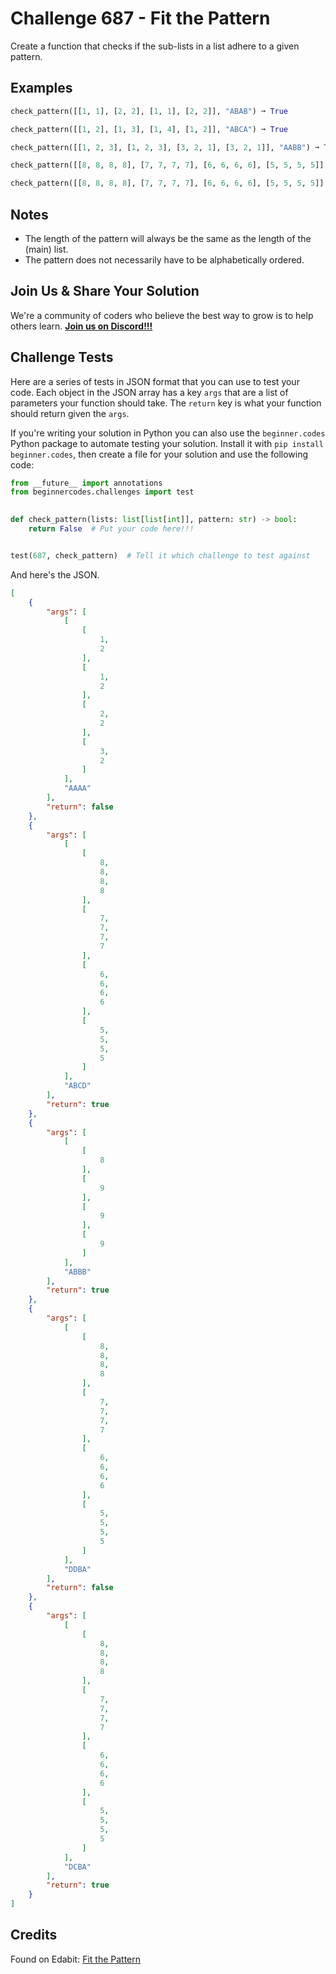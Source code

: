 # Challenge 687 - Fit the Pattern 

Create a function that checks if the sub-lists in a list adhere to a given pattern.

## Examples
```python
check_pattern([[1, 1], [2, 2], [1, 1], [2, 2]], "ABAB") ➞ True

check_pattern([[1, 2], [1, 3], [1, 4], [1, 2]], "ABCA") ➞ True

check_pattern([[1, 2, 3], [1, 2, 3], [3, 2, 1], [3, 2, 1]], "AABB") ➞ True

check_pattern([[8, 8, 8, 8], [7, 7, 7, 7], [6, 6, 6, 6], [5, 5, 5, 5]], "ABCD") ➞ True

check_pattern([[8, 8, 8, 8], [7, 7, 7, 7], [6, 6, 6, 6], [5, 5, 5, 5]], "DCBA") ➞ True
```
## Notes

- The length of the pattern will always be the same as the length of the (main) list.
- The pattern does not necessarily have to be alphabetically ordered.

## Join Us & Share Your Solution

We're a community of coders who believe the best way to grow is to help others learn. **[Join us on Discord!!!](https://discord.gg/sfHykntuGy)**

## Challenge Tests

Here are a series of tests in JSON format that you can use to test your code. Each object in the JSON array has a key `args` that are a list of parameters your function should take. The `return` key is what your function should return given the `args`. 

If you're writing your solution in Python you can also use the `beginner.codes` Python package to automate testing your solution. Install it with `pip install beginner.codes`, then create a file for your solution and use the following code:
```python
from __future__ import annotations
from beginnercodes.challenges import test

    
def check_pattern(lists: list[list[int]], pattern: str) -> bool:
    return False  # Put your code here!!!


test(687, check_pattern)  # Tell it which challenge to test against
```
And here's the JSON.
```json
[
    {
        "args": [
            [
                [
                    1,
                    2
                ],
                [
                    1,
                    2
                ],
                [
                    2,
                    2
                ],
                [
                    3,
                    2
                ]
            ],
            "AAAA"
        ],
        "return": false
    },
    {
        "args": [
            [
                [
                    8,
                    8,
                    8,
                    8
                ],
                [
                    7,
                    7,
                    7,
                    7
                ],
                [
                    6,
                    6,
                    6,
                    6
                ],
                [
                    5,
                    5,
                    5,
                    5
                ]
            ],
            "ABCD"
        ],
        "return": true
    },
    {
        "args": [
            [
                [
                    8
                ],
                [
                    9
                ],
                [
                    9
                ],
                [
                    9
                ]
            ],
            "ABBB"
        ],
        "return": true
    },
    {
        "args": [
            [
                [
                    8,
                    8,
                    8,
                    8
                ],
                [
                    7,
                    7,
                    7,
                    7
                ],
                [
                    6,
                    6,
                    6,
                    6
                ],
                [
                    5,
                    5,
                    5,
                    5
                ]
            ],
            "DDBA"
        ],
        "return": false
    },
    {
        "args": [
            [
                [
                    8,
                    8,
                    8,
                    8
                ],
                [
                    7,
                    7,
                    7,
                    7
                ],
                [
                    6,
                    6,
                    6,
                    6
                ],
                [
                    5,
                    5,
                    5,
                    5
                ]
            ],
            "DCBA"
        ],
        "return": true
    }
]
```
## Credits

Found on Edabit: [Fit the Pattern](https://edabit.com/challenge/z9tnydD5Fix3g3mas)
